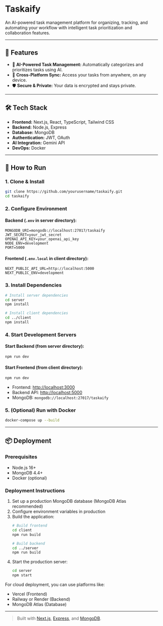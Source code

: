 # Taskaify

An AI-powered task management platform for organizing, tracking, and automating your workflow with intelligent task prioritization and collaboration features.

---

## 🚀 Features

- 🤖 **AI-Powered Task Management:** Automatically categorizes and prioritizes tasks using AI.
- 📱 **Cross-Platform Sync:** Access your tasks from anywhere, on any device.
- 🛡️ **Secure & Private:** Your data is encrypted and stays private.

---

## 🛠️ Tech Stack

- **Frontend:** Next.js, React, TypeScript, Tailwind CSS
- **Backend:** Node.js, Express
- **Database:** MongoDB
- **Authentication:** JWT, OAuth
- **AI Integration:** Gemini API
- **DevOps:** Docker

---

## 🏁 How to Run

### 1. Clone & Install
```bash
git clone https://github.com/yourusername/taskaify.git
cd taskaify
```

### 2. Configure Environment

#### Backend (`.env` in server directory):
```env
MONGODB_URI=mongodb://localhost:27017/taskaify
JWT_SECRET=your_jwt_secret
OPENAI_API_KEY=your_openai_api_key
NODE_ENV=development
PORT=5000
```

#### Frontend (`.env.local` in client directory):
```env
NEXT_PUBLIC_API_URL=http://localhost:5000
NEXT_PUBLIC_ENV=development
```

### 3. Install Dependencies
```bash
# Install server dependencies
cd server
npm install

# Install client dependencies
cd ../client
npm install
```

### 4. Start Development Servers

#### Start Backend (from server directory):
```bash
npm run dev
```

#### Start Frontend (from client directory):
```bash
npm run dev
```

- Frontend: [http://localhost:3000](http://localhost:3000)
- Backend API: [http://localhost:5000](http://localhost:5000)
- MongoDB: `mongodb://localhost:27017/taskaify`

### 5. (Optional) Run with Docker
```bash
docker-compose up --build
```

---

## 📦 Deployment

### Prerequisites
- Node.js 16+
- MongoDB 4.4+
- Docker (optional)

### Deployment Instructions
1. Set up a production MongoDB database (MongoDB Atlas recommended)
2. Configure environment variables in production
3. Build the application:
   ```bash
   # Build frontend
   cd client
   npm run build
   
   # Build backend
   cd ../server
   npm run build
   ```
4. Start the production server:
   ```bash
   cd server
   npm start
   ```

For cloud deployment, you can use platforms like:
- Vercel (Frontend)
- Railway or Render (Backend)
- MongoDB Atlas (Database)

---

> Built with [Next.js](https://nextjs.org), [Express](https://expressjs.com), and [MongoDB](https://www.mongodb.com/).
